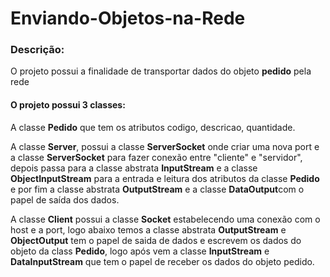 # Enviando-Objetos-na-Rede

<h3>Descrição:</h3>
<p>O projeto possui a finalidade de transportar dados do objeto <strong>pedido</strong> pela rede</p>
<h4>O projeto possui 3 classes:</h4> 

<p>A classe <strong>Pedido</strong> que tem os atributos codigo, descricao, quantidade.</p>

<p>A classe <strong>Server</strong>, possui a classe <strong>ServerSocket</strong> onde criar uma nova port e
  a classe <strong>ServerSocket</strong> para fazer conexão entre "cliente" e "servidor",
  depois passa para a classe abstrata <strong>InputStream</strong> e a classe <strong>ObjectInputStream</strong> para a entrada e leitura dos atributos
  da classe <strong>Pedido</strong> e por fim a classe abstrata
  <strong>OutputStream</strong> e a classe <strong>DataOutput</strong>com o papel de saída dos dados.</p>
  
<p>A classe <strong>Client</strong> possui a classe <strong>Socket</strong> estabelecendo uma conexão com o host e a port,
  logo abaixo temos a classe abstrata <strong>OutputStream</strong> e <strong>ObjectOutput</strong> tem o papel de saida de dados e escrevem os dados do objeto da class <strong>Pedido</strong>, 
  logo após vem a classe <strong>InputStream</strong> e <strong>DataInputStream</strong> que tem o papel de receber os dados do objeto pedido.</p>
